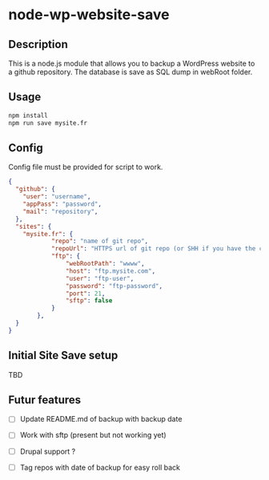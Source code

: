 # node-wp-website-save

## Description 
This is a node.js module that allows you to backup a WordPress website to a github repository.
The database is save as SQL dump in webRoot folder. 

## Usage
```bash 
npm install
npm run save mysite.fr
```

## Config 
Config file must be provided for script to work. 
```json
{
  "github": {
    "user": "username",
    "appPass": "password",
    "mail": "repository",
  },
  "sites": {
    "mysite.fr": {
            "repo": "name of git repo",
            "repoUrl": "HTTPS url of git repo (or SHH if you have the certificate setup on your computer)",
            "ftp": {
                "webRootPath": "wwww",
                "host": "ftp.mysite.com",
                "user": "ftp-user",
                "password": "ftp-password",
                "port": 21,
                "sftp": false
            }
        },
  }
}
```

## Initial Site Save setup
TBD


## Futur features
- [ ] Update README.md of backup with backup date
- [ ] Work with sftp (present but not working yet)
- [ ] Drupal support ?
- [ ] Tag repos with date of backup for easy roll back

